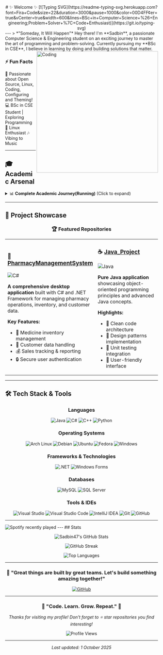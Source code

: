 <div align="center">
#  ✨ Welcome ✨
[![Typing SVG](https://readme-typing-svg.herokuapp.com?font=Fira+Code&size=22&duration=3000&pause=1000&color=00D4FF&center=true&vCenter=true&width=600&lines=BSc+in+Computer+Science+%26+Engineering;Problem+Solver+%7C+Code+Enthusiast)](https://git.io/typing-svg)
</div>
---
> *"Someday, It Will Happen"* 
Hey there! I'm **Sadbin**, a passionate Computer Science & Engineering student on an exciting journey to master the art of programming and problem-solving. Currently pursuing my **BSc in CSE**, I believe in learning by doing and building solutions that matter.

<img align="right" alt="Coding" width="400" src="https://cdn.dribbble.com/users/1162077/screenshots/3848914/programmer.gif">

### ⚡ Fun Facts
🚀 Passionate about Open Source, Linux, Coding, Configuring and Theming!
💻 BSc in CSE Student | Exploring Programming
🎨 Linux Enthusiast
🎶 Vibing to Music

---

## 🎓 Academic Arsenal

<details>
<summary>📊 <b>Complete Academic Journey(Running)</b> (Click to expand)</summary>

### 🧮 **Mathematics (MAT)**
```
✅ MAT1102 – Differential Calculus & Co-ordinate Geometry 
✅ MAT1205 – Integral Calculus & Ordinary Differential Equations
✅ MAT2101 – Complex Variable, Laplace & Z-Transformation
✅ MAT2202 – Matrices, Vectors, Fourier Analysis
✅ MAT3101 – Numerical Methods for Science and Engineering
✅ MAT3103 – Computational Statistics and Probability
```

### ⚡ **Physics (PHY)**
```
✅ PHY1101 – Physics 1
✅ PHY1102 – Physics 1 Lab
✅ PHY1203 – Physics 2
✅ PHY1204 – Physics 2 Lab
```

### 🗣️ **English (ENG)**
```
✅ ENG1101 – English Reading Skills & Public Speaking 
✅ ENG1202 – English Writing Skills & Communications
✅ ENG2103 – Business Communication
```

### 💻 **Computer Science (CSC)**
```
✅ CSC1101 – Introduction to Computer Studies
✅ CSC1102 – Introduction to Programming
✅ CSC1103 – Introduction to Programming Lab
✅ CSC1204 – Discrete Mathematics
✅ CSC1205 – Object Oriented Programming 1 (Lab)
✅ CSC2106 – Data Structure
✅ CSC2107 – Data Structure Lab
✅ CSC2108 – Introduction to Database (Lab)
✅ CSC2209 – Object Oriented Analysis and Design
✅ CSC2210 – Object Oriented Programming 2 (Lab)
```

### ⚙️ **Computer Engineering (COE)**
```
✅ COE2101 – Introduction to Electrical Circuits
✅ COE2102 – Introduction to Electrical Circuits Lab
```

### ⚡ **Electrical & Electronics Engineering (EEE)**
```
✅ EEE2103 – Electronic Devices
✅ EEE2104 – Electronic Devices Lab
✅ EEE3101 – Digital Logic and Circuits
✅ EEE3102 – Digital Logic and Circuits Lab
```

### 🌐 **Other Disciplines**
```
✅ CHEM1101 – Chemistry
✅ BBA1102 – Principles of Accounting
✅ BAS2101 – Bangladesh Studies
✅ ECO3150 – Principles of Economics
```
</details>

---

## 🚀 Project Showcase

<div align="center">

### 🏆 **Featured Repositories**

</div>

<table>
<tr>
<td width="50%">

### 🏥 [PharmacyManagementSystem](https://github.com/Sadbin47/PharmacyManagementSystem)
![C#](https://img.shields.io/badge/C%23-239120?style=flat&logo=c-sharp&logoColor=white)

**A comprehensive desktop application** built with C# and .NET Framework for managing pharmacy operations, inventory, and customer data.

**Key Features:**
- 💊 Medicine inventory management
- 👥 Customer data handling
- 💰 Sales tracking & reporting
- 🔒 Secure user authentication

</td>
<td width="50%">

### ☕ [Java_Project](https://github.com/Sadbin47/Java_Project)
![Java](https://img.shields.io/badge/Java-ED8B00?style=flat&logo=java&logoColor=white)

**Pure Java application** showcasing object-oriented programming principles and advanced Java concepts.

**Highlights:**
- 🎯 Clean code architecture
- 🔄 Design patterns implementation
- 🧪 Unit testing integration
- 📱 User-friendly interface

</td>
</tr>
</table>

---

## 🛠️ Tech Stack & Tools

<div align="center">

### **Languages**
![Java](https://img.shields.io/badge/Java-ED8B00?style=for-the-badge&logo=java&logoColor=white)
![C#](https://img.shields.io/badge/C%23-239120?style=for-the-badge&logo=c-sharp&logoColor=white)
![C++](https://img.shields.io/badge/C%2B%2B-00599C?style=for-the-badge&logo=c%2B%2B&logoColor=white)
![Python](https://img.shields.io/badge/Python-3776AB?style=for-the-badge&logo=python&logoColor=white)

### **Operating Systems**
![Arch Linux](https://img.shields.io/badge/Arch%20Linux-1793D1?style=for-the-badge&logo=arch-linux&logoColor=white)
![Debian](https://img.shields.io/badge/Debian-A81D33?style=for-the-badge&logo=debian&logoColor=white)
![Ubuntu](https://img.shields.io/badge/Ubuntu-E95420?style=for-the-badge&logo=ubuntu&logoColor=white)
![Fedora](https://img.shields.io/badge/Fedora-294172?style=for-the-badge&logo=fedora&logoColor=white)
![Windows](https://img.shields.io/badge/Windows-0078D6?style=for-the-badge&logo=windows&logoColor=white)

### **Frameworks & Technologies**
![.NET](https://img.shields.io/badge/.NET-5C2D91?style=for-the-badge&logo=.net&logoColor=white)
![Windows Forms](https://img.shields.io/badge/Windows%20Forms-0078D4?style=for-the-badge&logo=windows&logoColor=white)

### **Databases**
![MySQL](https://img.shields.io/badge/MySQL-00000F?style=for-the-badge&logo=mysql&logoColor=white)
![SQL Server](https://img.shields.io/badge/Microsoft%20SQL%20Server-CC2927?style=for-the-badge&logo=microsoft%20sql%20server&logoColor=white)

### **Tools & IDEs**
![Visual Studio](https://img.shields.io/badge/Visual%20Studio-5C2D91?style=for-the-badge&logo=visual%20studio&logoColor=white)
![Visual Studio Code](https://img.shields.io/badge/Visual%20Studio%20Code-0078d7?style=for-the-badge&logo=visual-studio-code&logoColor=white)
![IntelliJ IDEA](https://img.shields.io/badge/IntelliJ%20IDEA-000000?style=for-the-badge&logo=intellij%20idea&logoColor=white)
![Git](https://img.shields.io/badge/Git-F05032?style=for-the-badge&logo=git&logoColor=white)
![GitHub](https://img.shields.io/badge/GitHub-100000?style=for-the-badge&logo=github&logoColor=white)

</div>

---
<img src="https://spotify-recently-played-readme.vercel.app/api?user=3157ijsaj2acnmiudeztva6bf72e&width=350" alt="Spotify recently played" />
---
## Stats

<div align="center">
  
![Sadbin47's GitHub Stats](https://github-readme-stats.vercel.app/api?username=Sadbin47&show_icons=true&theme=radical&hide_border=true&bg_color=0D1117)

![GitHub Streak](https://github-readme-streak-stats.herokuapp.com/?user=Sadbin47&theme=radical&hide_border=true&background=0D1117)

![Top Languages](https://github-readme-stats.vercel.app/api/top-langs/?username=Sadbin47&layout=compact&theme=radical&hide_border=true&bg_color=0D1117)

</div>

---

<div align="center">

### 💬 **"Great things are built by great teams. Let's build something amazing together!"**

[![GitHub](https://img.shields.io/badge/GitHub-100000?style=for-the-badge&logo=github&logoColor=white)](https://github.com/Sadbin47)

</div>

---

<div align="center">

### 🌟 **"Code. Learn. Grow. Repeat."** 🌟

*Thanks for visiting my profile! Don't forget to ⭐ star repositories you find interesting!*

<img src="https://komarev.com/ghpvc/?username=Sadbin47&label=Profile%20views&color=0e75b6&style=flat" alt="Profile Views" />

</div>

---

<div align="center">

*Last updated: 1 October 2025*

</div>
